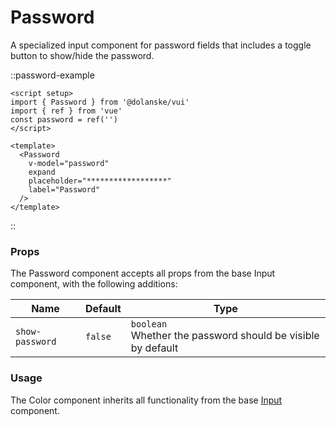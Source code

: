 # Password

A specialized input component for password fields that includes a toggle button to show/hide the password.

::password-example

```vue
<script setup>
import { Password } from '@dolanske/vui'
import { ref } from 'vue'
const password = ref('')
</script>

<template>
  <Password
    v-model="password"
    expand
    placeholder="******************"
    label="Password"
  />
</template>
```

::

### Props

The Password component accepts all props from the base Input component, with the following additions:

| Name            | Default | Type                                                             |
| --------------- | ------- | ---------------------------------------------------------------- |
| `show-password` | `false` | `boolean` <br> Whether the password should be visible by default |

### Usage

The Color component inherits all functionality from the base [Input](/docs/components/input) component.
